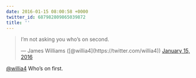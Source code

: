 ```yaml
---
date: 2016-01-15 08:00:58 +0000
twitter_id: 687982809865039872
title: ''
---
```


<blockquote class="twitter-tweet"><p lang="en" dir="ltr">I’m not asking you who’s on second.</p>&mdash; James Williams ([@willia4](https://twitter.com/willia4)) <a href="https://twitter.com/willia4/status/687977545686495233?ref_src=twsrc%5Etfw">January 15, 2016</a></blockquote>
<script async src="https://platform.twitter.com/widgets.js" charset="utf-8"></script>

[@willia4](https://twitter.com/willia4) Who’s on first.
